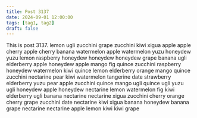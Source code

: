 ```yaml
---
title: Post 3137
date: 2024-09-01 12:00:00
tags: [tag1, tag2]
draft: false
---
```

This is post 3137.
lemon
ugli
zucchini
grape
zucchini
kiwi
xigua
apple
apple
cherry
apple
cherry
banana
watermelon
apple
watermelon
yuzu
honeydew
yuzu
lemon
raspberry
honeydew
honeydew
honeydew
grape
banana
ugli
elderberry
apple
honeydew
apple
mango
fig
quince
zucchini
raspberry
honeydew
watermelon
kiwi
quince
lemon
elderberry
orange
mango
quince
zucchini
nectarine
pear
kiwi
watermelon
tangerine
date
strawberry
elderberry
yuzu
pear
apple
zucchini
quince
mango
ugli
quince
ugli
yuzu
ugli
honeydew
apple
honeydew
nectarine
lemon
watermelon
fig
kiwi
elderberry
ugli
banana
nectarine
nectarine
xigua
zucchini
cherry
orange
cherry
grape
zucchini
date
nectarine
kiwi
xigua
banana
honeydew
banana
grape
nectarine
nectarine
apple
lemon
kiwi
kiwi
grape

